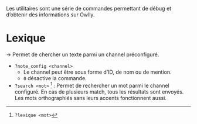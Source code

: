 Les utilitaires sont une série de commandes permettant de débug et d’obtenir des informations sur Owlly.

# Lexique

→ Permet de chercher un texte parmi un channel préconfiguré.

- `?note_config <channel>` 
    - Le channel peut être sous forme d’ID, de nom ou de mention.
    - `0` désactive la commande.
- `?search <mot>` [^alias] : Permet de rechercher un mot parmi le channel configuré. En cas de plusieurs match, tous les résultats sont envoyés. Les mots orthographiés sans leurs accents fonctionnent aussi.

[^alias]: `?lexique <mot>`
